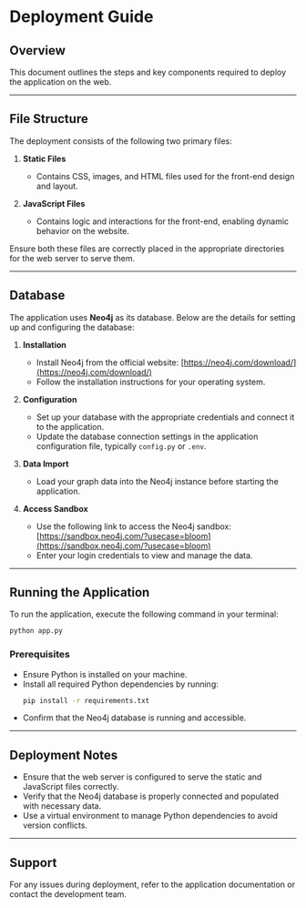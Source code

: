 # Deployment Guide

## Overview
This document outlines the steps and key components required to deploy the application on the web.

---

## File Structure
The deployment consists of the following two primary files:

1. **Static Files**
   - Contains CSS, images, and HTML files used for the front-end design and layout.

2. **JavaScript Files**
   - Contains logic and interactions for the front-end, enabling dynamic behavior on the website.

Ensure both these files are correctly placed in the appropriate directories for the web server to serve them.

---

## Database

The application uses **Neo4j** as its database. Below are the details for setting up and configuring the database:

1. **Installation**
   - Install Neo4j from the official website: [https://neo4j.com/download/](https://neo4j.com/download/)
   - Follow the installation instructions for your operating system.

2. **Configuration**
   - Set up your database with the appropriate credentials and connect it to the application.
   - Update the database connection settings in the application configuration file, typically `config.py` or `.env`.

3. **Data Import**
   - Load your graph data into the Neo4j instance before starting the application.

4. **Access Sandbox**
   - Use the following link to access the Neo4j sandbox: [https://sandbox.neo4j.com/?usecase=bloom](https://sandbox.neo4j.com/?usecase=bloom)
   - Enter your login credentials to view and manage the data.

---

## Running the Application

To run the application, execute the following command in your terminal:

```bash
python app.py
```

### Prerequisites
- Ensure Python is installed on your machine.
- Install all required Python dependencies by running:
  ```bash
  pip install -r requirements.txt
  ```
- Confirm that the Neo4j database is running and accessible.

---

## Deployment Notes
- Ensure that the web server is configured to serve the static and JavaScript files correctly.
- Verify that the Neo4j database is properly connected and populated with necessary data.
- Use a virtual environment to manage Python dependencies to avoid version conflicts.

---

## Support
For any issues during deployment, refer to the application documentation or contact the development team.


